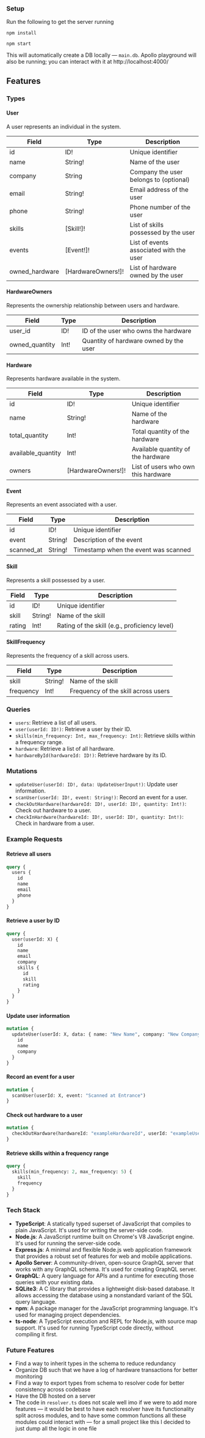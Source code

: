 ### Setup

Run the following to get the server running

```
npm install 
```

```
npm start
```

This will automatically create a DB locally — `main.db`. Apollo playground will also be running; you can interact with it at http://localhost:4000/

## Features

### Types

#### User

A user represents an individual in the system.

| Field          | Type     | Description              |
|----------------|----------|--------------------------|
| id             | ID!      | Unique identifier        |
| name           | String!  | Name of the user         |
| company        | String   | Company the user belongs to (optional) |
| email          | String!  | Email address of the user|
| phone          | String!  | Phone number of the user|
| skills         | [Skill!]!| List of skills possessed by the user|
| events         | [Event!]!| List of events associated with the user|
| owned_hardware | [HardwareOwners!]!| List of hardware owned by the user|

#### HardwareOwners

Represents the ownership relationship between users and hardware.

| Field          | Type     | Description                      |
|----------------|----------|----------------------------------|
| user_id        | ID!      | ID of the user who owns the hardware|
| owned_quantity | Int!     | Quantity of hardware owned by the user|

#### Hardware

Represents hardware available in the system.

| Field             | Type     | Description                      |
|-------------------|----------|----------------------------------|
| id                | ID!      | Unique identifier                |
| name              | String!  | Name of the hardware             |
| total_quantity    | Int!     | Total quantity of the hardware   |
| available_quantity| Int!     | Available quantity of the hardware|
| owners            | [HardwareOwners!]!| List of users who own this hardware|

#### Event

Represents an event associated with a user.

| Field             | Type     | Description                      |
|-------------------|----------|----------------------------------|
| id                | ID!      | Unique identifier                |
| event             | String!  | Description of the event         |
| scanned_at        | String!  | Timestamp when the event was scanned|

#### Skill

Represents a skill possessed by a user.

| Field          | Type     | Description                      |
|----------------|----------|----------------------------------|
| id             | ID!      | Unique identifier                |
| skill          | String!  | Name of the skill                |
| rating         | Int!     | Rating of the skill (e.g., proficiency level)|

#### SkillFrequency

Represents the frequency of a skill across users.

| Field          | Type     | Description                      |
|----------------|----------|----------------------------------|
| skill          | String!  | Name of the skill                |
| frequency      | Int!     | Frequency of the skill across users|

### Queries

- `users`: Retrieve a list of all users.
- `user(userId: ID!)`: Retrieve a user by their ID.
- `skills(min_frequency: Int, max_frequency: Int)`: Retrieve skills within a frequency range.
- `hardware`: Retrieve a list of all hardware.
- `hardwareById(hardwareId: ID!)`: Retrieve hardware by its ID.

### Mutations

- `updateUser(userId: ID!, data: UpdateUserInput!)`: Update user information.
- `scanUser(userId: ID!, event: String!)`: Record an event for a user.
- `checkOutHardware(hardwareId: ID!, userId: ID!, quantity: Int!)`: Check out hardware to a user.
- `checkInHardware(hardwareId: ID!, userId: ID!, quantity: Int!)`: Check in hardware from a user.

### Example Requests

#### Retrieve all users

```graphql
query {
  users {
    id
    name
    email
    phone
  }
}
```

#### Retrieve a user by ID

```graphql
query {
  user(userId: X) {
    id
    name
    email
    company
    skills {
      id
      skill
      rating
    }
  }
}
```

#### Update user information

```graphql
mutation {
  updateUser(userId: X, data: { name: "New Name", company: "New Company" }) {
    id
    name
    company
  }
}
```

#### Record an event for a user

```graphql
mutation {
  scanUser(userId: X, event: "Scanned at Entrance") 
}
```

#### Check out hardware to a user

```graphql
mutation {
  checkOutHardware(hardwareId: "exampleHardwareId", userId: "exampleUserId", quantity: 1)
}
```

#### Retrieve skills within a frequency range

```graphql
query {
  skills(min_frequency: 2, max_frequency: 5) {
    skill
    frequency
  }
}
```

### Tech Stack

- **TypeScript**: A statically typed superset of JavaScript that compiles to plain JavaScript. It's used for writing the server-side code.
- **Node.js**: A JavaScript runtime built on Chrome's V8 JavaScript engine. It's used for running the server-side code.
- **Express.js**: A minimal and flexible Node.js web application framework that provides a robust set of features for web and mobile applications.
- **Apollo Server**: A community-driven, open-source GraphQL server that works with any GraphQL schema. It's used for creating GraphQL server.
- **GraphQL**: A query language for APIs and a runtime for executing those queries with your existing data.
- **SQLite3**: A C library that provides a lightweight disk-based database. It allows accessing the database using a nonstandard variant of the SQL query language.
- **npm**: A package manager for the JavaScript programming language. It's used for managing project dependencies.
- **ts-node**: A TypeScript execution and REPL for Node.js, with source map support. It's used for running TypeScript code directly, without compiling it first.

### Future Features
- Find a way to inherit types in the schema to reduce redundancy 
- Organize DB such that we have a log of hardware transactions for better monitoring
- Find a way to export types from schema to resolver code for better consistency across codebase
- Have the DB hosted on a server
- The code in `resolver.ts` does not scale well imo if we were to add more features — it would be best to have each resolver have its functionality split across modules, and to have some common functions all these modules could interact with — for a small project like this I decided to just dump all the logic in one file
